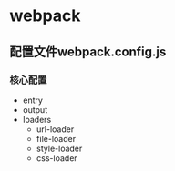 # webpack

## 配置文件webpack.config.js

### 核心配置

- entry
- output
- loaders
  - url-loader
  - file-loader
  - style-loader
  - css-loader
